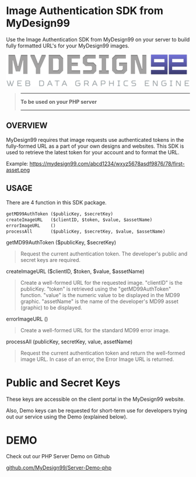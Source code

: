
# Image Authentication SDK from MyDesign99

Use the Image Authentication SDK from MyDesign99 on your server to build fully formatted URL's for your MyDesign99 images.

![MyDesign99 logo](logo.png "MyDesign99 logo")

> ** **
> **To be used on your PHP server**
> ** **

## OVERVIEW

MyDesign99 requires that image requests use authenticated tokens in the fully-formed URL as a part of your own designs and websites. This SDK is used to retrieve the latest token for your account and to format the URL.

Example:
https://mydesign99.com/abcd1234/wxyz5678asdf9876/78/first-asset.png

## USAGE

There are 4 function in this SDK package.

```
getMD99AuthToken ($publicKey, $secretKey)
createImageURL   ($clientID, $token, $value, $assetName)
errorImageURL    ()
processAll       ($publicKey, $secretKey, $value, $assetName)
```

getMD99AuthToken ($publicKey, $secretKey)
> Request the current authentication token. The developer's public and secret keys are required.

createImageURL ($clientID, $token, $value, $assetName)
> Create a well-formed URL for the requested image. "clientID" is the publicKey. "token" is retrieved using the "getMD99AuthToken" function. "value" is the numeric value to be displayed in the MD99 graphic. "assetName" is the name of the developer's MD99 asset (graphic) to be displayed.

errorImageURL ()
> Create a well-formed URL for the standard MD99 error image.

processAll (publicKey, secretKey, value, assetName)
> Request the current authentication token and return the well-formed image URL. In case of an error, the Error Image URL is returned.


# Public and Secret Keys

These keys are accessible on the client portal in the MyDesign99 website.

Also, Demo keys can be requested for short-term use for developers trying out our service using the Demo (explained below).

# DEMO

Check out our PHP Server Demo on Github

[github.com/MyDesign99/Server-Demo-php](https://github.com/MyDesign99/Server-Demo-php)

